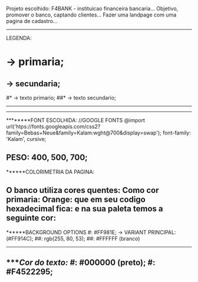 Projeto escolhido: F4BANK - instituicao financeira bancaria...
Objetivo, promover o banco, captando clientes...
Fazer uma landpage com uma pagina de cadastro...

*********************************************************************************************************************
LEGENDA: 
# -> primaria;
## -> secundaria;
#* -> texto primario;
##* -> texto secundario;
*********************************************************************************************************************

---------------------------------------------------------------------------------------------------------------------
********FONT ESCOLHIDA:
//GOOGLE FONTS
@import url('htps://fonts.googleapis.com/css2?family=Bebas+Neue&family=Kalam:wght@700&display=swap'); 
font-family: 'Kalam', cursive;

PESO: 400, 500, 700;
---------------------------------------------------------------------------------------------------------------------
******COLORIMETRIA DA PAGINA:

O banco utiliza cores quentes: Como cor primaria: Orange: que em seu codigo hexadecimal fica:
e na sua paleta temos a seguinte cor: 
---------------------------------------------------------------------------------------------------------------------
******BACKGROUND OPTIONS
#:   #FF981E; -> VARIANT PRINCIPAL: (#FF914C);
##:  rgb(255, 80, 53);
##:  #FFFFFF (branco)

---------------------------------------------------------------------------------------------------------------------
******Cor do texto:
#*:  #000000 (preto);
#**: #F4522295;
---------------------------------------------------------------------------------------------------------------------
